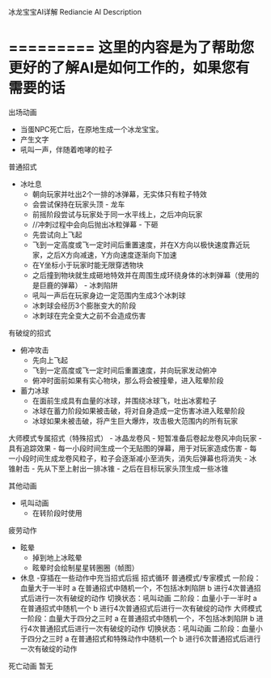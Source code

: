 
冰龙宝宝AI详解
Rediancie AI Description

=========
这里的内容是为了帮助您更好的了解AI是如何工作的，如果您有需要的话
=========

出场动画
   - 当蛋NPC死亡后，在原地生成一个冰龙宝宝。
   - 产生文字
   - 吼叫一声，伴随着咆哮的粒子

普通招式
   - 冰吐息
	  - 朝向玩家并吐出2个一排的冰弹幕，无实体只有粒子特效
      - 会尝试保持在玩家头顶
	- 龙车
	  - 前摇阶段尝试与玩家处于同一水平线上，之后冲向玩家
      - //冲刺过程中会向后抛出冰粒弹幕
	- 下砸
	  - 先尝试向上飞起
      - 飞到一定高度或飞一定时间后重置速度，并在X方向以极快速度靠近玩家，之后X方向减速，Y方向速度逐渐向下加速
      - 在Y坐标小于玩家时能无限穿透物块
      - 之后撞到物块就生成砸地特效并在周围生成环绕身体的冰刺弹幕（使用的是巨鹿的弹幕）
	- 冰刺陷阱
	  - 吼叫一声后在玩家身边一定范围内生成3个冰刺球
      - 冰刺球会经历3个膨胀变大的阶段
      - 冰刺球在完全变大之前不会造成伤害

有破绽的招式
   - 俯冲攻击
	  - 先向上飞起
      - 飞到一定高度或飞一定时间后重置速度，并向玩家发动俯冲
      - 俯冲时面前如果有实心物块，那么将会被撞晕，进入眩晕阶段
   - 蓄力冰球
      - 在面前生成具有血量的冰球，并围绕冰球飞，吐出冰雾粒子
      - 冰球在蓄力阶段如果被击破，将对自身造成一定伤害冰进入眩晕阶段
      - 冰球如果未被击破，将产生巨大爆炸，攻击极大范围内的所有玩家

大师模式专属招式（特殊招式）
	- 冰晶龙卷风
	  - 短暂准备后卷起龙卷风冲向玩家
      - 具有追踪效果
      - 每一小段时间生成一个无贴图的弹幕，用于对玩家造成伤害
      - 每一小段时间生成龙卷风粒子，粒子会逐渐减小至消失，消失后弹幕也将消失
	- 冰锥射击
	  - 先从下至上射出一排冰锥
      - 之后在目标玩家头顶生成一些冰锥

其他动画
   - 吼叫动画
      - 在转阶段时使用

疲劳动作
   - 眩晕
      - 掉到地上冰眩晕
      - 眩晕时会绘制星星转圈圈（帧图）
   - 休息
      -穿插在一些动作中充当招式后摇
招式循环
	普通模式/专家模式
        一阶段：血量大于一半时
            a 在普通招式中随机一个，不包括冰刺陷阱
            b 进行4次普通招式后进行一次有破绽的动作
        切换状态：吼叫动画
        二阶段：血量小于一半时
            a 在普通招式中随机一个
            b 进行4次普通招式后进行一次有破绽的动作
	大师模式
        一阶段：血量大于四分之三时
            a 在普通招式中随机一个，不包括冰刺陷阱
            b 进行4次普通招式后进行一次有破绽的动作
        切换状态：吼叫动画
        二阶段：血量小于四分之三时
            a 在普通招式和特殊动作中随机一个
            b 进行6次普通招式后进行一次有破绽的动作

死亡动画
    暂无